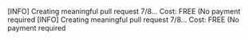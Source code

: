 [INFO] Creating meaningful pull request 7/8...
Cost: FREE (No payment required
[INFO] Creating meaningful pull request 7/8...
Cost: FREE (No payment required
